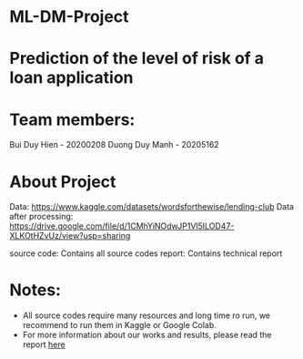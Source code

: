 # ML-DM-Project
# Prediction of the level of risk of a loan application

# Team members:
Bui Duy Hien - 20200208
Duong Duy Manh - 20205162

# About Project
Data: https://www.kaggle.com/datasets/wordsforthewise/lending-club
Data after processing: https://drive.google.com/file/d/1CMhYiNOdwJP1Vl5ILOD47-XLKOtHZvUz/view?usp=sharing

source code: Contains all source codes
report: Contains technical report

# Notes:
 - All source codes require many resources and long time ro run, we recommend to run them in Kaggle or Google Colab.
 - For more information about our works and results, please read the report [here]()
